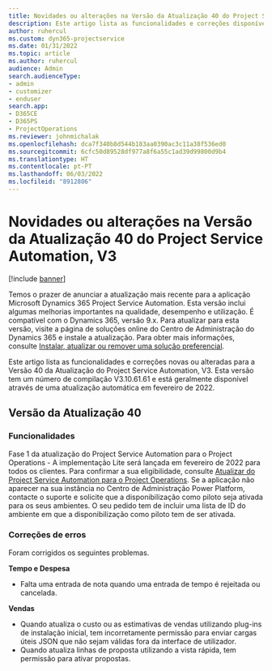 ```yaml
---
title: Novidades ou alterações na Versão da Atualização 40 do Project Service Automation, V3
description: Este artigo lista as funcionalidades e correções disponíveis na Versão 40 da Atualização do Microsoft Dynamics 365 Project Service Automation, V3.
author: ruhercul
ms.custom: dyn365-projectservice
ms.date: 01/31/2022
ms.topic: article
ms.author: ruhercul
audience: Admin
search.audienceType:
- admin
- customizer
- enduser
search.app:
- D365CE
- D365PS
- ProjectOperations
ms.reviewer: johnmichalak
ms.openlocfilehash: dca7f340b8d544b183aa0390ac3c11a38f536ed0
ms.sourcegitcommit: 6cfc50d89528df977a8f6a55c1ad39d99800d9b4
ms.translationtype: HT
ms.contentlocale: pt-PT
ms.lasthandoff: 06/03/2022
ms.locfileid: "8912806"
---
```

# <a name="whats-new-or-changed-in-project-service-automation-update-release-40-v3"></a>Novidades ou alterações na Versão da Atualização 40 do Project Service Automation, V3

[!include [banner](../includes/psa-now-project-operations.md)]

Temos o prazer de anunciar a atualização mais recente para a aplicação Microsoft Dynamics 365 Project Service Automation. Esta versão inclui algumas melhorias importantes na qualidade, desempenho e utilização. É compatível com o Dynamics 365, versão 9.x. Para atualizar para esta versão, visite a página de soluções online do Centro de Administração do Dynamics 365 e instale a atualização. Para obter mais informações, consulte [Instalar, atualizar ou remover uma solução preferencial](/power-platform/admin/install-remove-preferred-solution).

Este artigo lista as funcionalidades e correções novas ou alteradas para a Versão 40 da Atualização do Project Service Automation, V3. Esta versão tem um número de compilação V3.10.61.61 e está geralmente disponível através de uma atualização automática em fevereiro de 2022.

## <a name="update-release-40"></a>Versão da Atualização 40

### <a name="features"></a>Funcionalidades
Fase 1 da atualização do Project Service Automation para o Project Operations - A implementação Lite será lançada em fevereiro de 2022 para todos os clientes. Para confirmar a sua eligibilidade, consulte [Atualizar do Project Service Automation para o Project Operations](upgrade-project-operations-non-stocked.md). Se a aplicação não aparecer na sua instância no Centro de Administração Power Platform, contacte o suporte e solicite que a disponibilização como piloto seja ativada para os seus ambientes. O seu pedido tem de incluir uma lista de ID do ambiente em que a disponibilização como piloto tem de ser ativada.

### <a name="bug-fixes"></a>Correções de erros

Foram corrigidos os seguintes problemas.

**Tempo e Despesa**
- Falta uma entrada de nota quando uma entrada de tempo é rejeitada ou cancelada. 

**Vendas**

- Quando atualiza o custo ou as estimativas de vendas utilizando plug-ins de instalação inicial, tem incorretamente permissão para enviar cargas úteis JSON que não sejam válidas fora da interface de utilizador.
- Quando atualiza linhas de proposta utilizando a vista rápida, tem permissão para ativar propostas.
